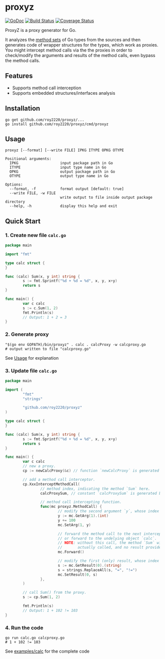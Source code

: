 # proxyz

[![GoDoc](https://godoc.org/github.com/roy2220/proxyz?status.svg)](https://godoc.org/github.com/roy2220/proxyz) [![Build Status](https://travis-ci.com/roy2220/proxyz.svg?branch=master)](https://travis-ci.com/roy2220/proxyz) [![Coverage Status](https://codecov.io/gh/roy2220/proxyz/branch/master/graph/badge.svg)](https://codecov.io/gh/roy2220/proxyz)

ProxyZ is a proxy generator for Go.

It analyzes the [method sets](https://golang.org/ref/spec#Method_sets) of Go types from the sources and then generates code of wrapper structures for the types, which work as proxies. You might intercept method calls via the the proxies in order to check/modify the arguments and results of the method calls, even bypass the method calls.

## Features
- Supports method call interception
- Supports embedded structures/interfaces analysis

## Installation

```shell
go get github.com/roy2220/proxyz/...
go install github.com/roy2220/proxyz/cmd/proxyz
```

## Usage

```
proxyz [--format] [--write FILE] IPKG ITYPE OPKG OTYPE

Positional arguments:
  IPKG                   input package path in Go
  ITYPE                  input type name in Go
  OPKG                   output package path in Go
  OTYPE                  output type name in Go

Options:
  --format, -f           format output [default: true]
  --write FILE, -w FILE
                         write output to file inside output package directory
  --help, -h             display this help and exit
```

## Quick Start

### 1. Create new file `calc.go`

```go
package main

import "fmt"

type calc struct {
}

func (calc) Sum(x, y int) string {
        s := fmt.Sprintf("%d + %d = %d", x, y, x+y)
        return s
}

func main() {
        var c calc
        s := c.Sum(1, 2)
        fmt.Println(s)
        // Output: 1 + 2 = 3
}
```

### 2. Generate proxy

```shell
"$(go env GOPATH)/bin/proxyz" . calc . calcProxy -w calcproxy.go
# output written to file "calcproxy.go"
```

See [Usage](#usage) for explanation

### 3. Update file `calc.go`

```go
package main

import (
        "fmt"
        "strings"

        "github.com/roy2220/proxyz"
)

type calc struct {
}

func (calc) Sum(x, y int) string {
        s := fmt.Sprintf("%d + %d = %d", x, y, x+y)
        return s
}

func main() {
        var c calc
        // new a proxy.
        cp := newCalcProxy(&c) // function `newCalcProxy` is generated by proxyz.

        // add a method call interceptor.
        cp.XxxInterceptMethodCall(
                // method index, indicating the method `Sum` here.
                calcProxySum, // constant `calcProxySum` is generated by proxyz.

                // method call intercepting function.
                func(mc proxyz.MethodCall) {
                        // modify the second argument `y`, whose index is 1.
                        y := mc.GetArg(1).(int)
                        y += 100
                        mc.SetArg(1, y)

                        // forward the method call to the next interceptor, if any,
                        // or forward to the undelying object `calc`.
                        // NOTE: without this call, the method `Sum` will NOT be
                        //       actually called, and no result provided.
                        mc.Forward()

                        // modify the first (only) result, whose index is 0.
                        s := mc.GetResult(0).(string)
                        s = strings.ReplaceAll(s, "=", "!=")
                        mc.SetResult(0, s)
                },
        )

        // call Sum() from the proxy.
        s := cp.Sum(1, 2)

        fmt.Println(s)
        // Output: 1 + 102 != 103
}
```

### 4. Run the code

```shell
go run calc.go calcproxy.go
# 1 + 102 != 103
```

See [examples/calc](examples/calc) for the complete code

